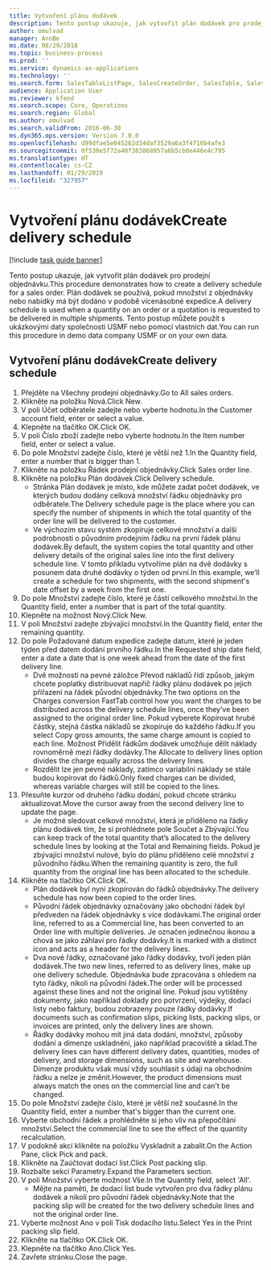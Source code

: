 ```yaml
---
title: Vytvoření plánu dodávek
description: Tento postup ukazuje, jak vytvořit plán dodávek pro prodejní objednávku.
author: omulvad
manager: AnnBe
ms.date: 08/29/2018
ms.topic: business-process
ms.prod: ''
ms.service: dynamics-ax-applications
ms.technology: ''
ms.search.form: SalesTableListPage, SalesCreateOrder, SalesTable, SalesDeliverySchedule, SalesEditLines,  SrsReportViewerForm
audience: Application User
ms.reviewer: kfend
ms.search.scope: Core, Operations
ms.search.region: Global
ms.author: omulvad
ms.search.validFrom: 2016-06-30
ms.dyn365.ops.version: Version 7.0.0
ms.openlocfilehash: d99dfae5e045262d34daf3529a6a3f4716b4afe3
ms.sourcegitcommit: 0f530e5f72a40f383868957a6b5cb0e446e4c795
ms.translationtype: HT
ms.contentlocale: cs-CZ
ms.lasthandoff: 01/29/2019
ms.locfileid: "327957"
---
```

# <a name="create-delivery-schedule"></a><span data-ttu-id="6c9ea-103">Vytvoření plánu dodávek</span><span class="sxs-lookup"><span data-stu-id="6c9ea-103">Create delivery schedule</span></span>

[!include [task guide banner](../../includes/task-guide-banner.md)]

<span data-ttu-id="6c9ea-104">Tento postup ukazuje, jak vytvořit plán dodávek pro prodejní objednávku.</span><span class="sxs-lookup"><span data-stu-id="6c9ea-104">This procedure demonstrates how to create a delivery schedule for a sales order.</span></span> <span data-ttu-id="6c9ea-105">Plán dodávek se používá, pokud množství z objednávky nebo nabídky má být dodáno v podobě vícenásobné expedice.</span><span class="sxs-lookup"><span data-stu-id="6c9ea-105">A delivery schedule is used when a quantity on an order or a quotation is requested to be delivered in multiple shipments.</span></span> <span data-ttu-id="6c9ea-106">Tento postup můžete použít s ukázkovými daty společnosti USMF nebo pomocí vlastních dat.</span><span class="sxs-lookup"><span data-stu-id="6c9ea-106">You can run this procedure in demo data company USMF or on your own data.</span></span>


## <a name="create-delivery-schedule"></a><span data-ttu-id="6c9ea-107">Vytvoření plánu dodávek</span><span class="sxs-lookup"><span data-stu-id="6c9ea-107">Create delivery schedule</span></span>
1. <span data-ttu-id="6c9ea-108">Přejděte na Všechny prodejní objednávky.</span><span class="sxs-lookup"><span data-stu-id="6c9ea-108">Go to All sales orders.</span></span>
2. <span data-ttu-id="6c9ea-109">Klikněte na položku Nová.</span><span class="sxs-lookup"><span data-stu-id="6c9ea-109">Click New.</span></span>
3. <span data-ttu-id="6c9ea-110">V poli Účet odběratele zadejte nebo vyberte hodnotu.</span><span class="sxs-lookup"><span data-stu-id="6c9ea-110">In the Customer account field, enter or select a value.</span></span>
4. <span data-ttu-id="6c9ea-111">Klepněte na tlačítko OK.</span><span class="sxs-lookup"><span data-stu-id="6c9ea-111">Click OK.</span></span>
5. <span data-ttu-id="6c9ea-112">V poli Číslo zboží zadejte nebo vyberte hodnotu.</span><span class="sxs-lookup"><span data-stu-id="6c9ea-112">In the Item number field, enter or select a value.</span></span>
6. <span data-ttu-id="6c9ea-113">Do pole Množství zadejte číslo, které je větší než 1.</span><span class="sxs-lookup"><span data-stu-id="6c9ea-113">In the Quantity field, enter a number that is bigger than 1.</span></span>
7. <span data-ttu-id="6c9ea-114">Klikněte na položku Řádek prodejní objednávky.</span><span class="sxs-lookup"><span data-stu-id="6c9ea-114">Click Sales order line.</span></span>
8. <span data-ttu-id="6c9ea-115">Klikněte na položku Plán dodávek.</span><span class="sxs-lookup"><span data-stu-id="6c9ea-115">Click Delivery schedule.</span></span>
    * <span data-ttu-id="6c9ea-116">Stránka Plán dodávek je místo, kde můžete zadat počet dodávek, ve kterých budou dodány celková množství řádku objednávky pro odběratele.</span><span class="sxs-lookup"><span data-stu-id="6c9ea-116">The Delivery schedule page is the place where you can specify the number of shipments in which the total quantity of the order line will be delivered to the customer.</span></span>    
    * <span data-ttu-id="6c9ea-117">Ve výchozím stavu systém zkopíruje celkové množství a další podrobnosti o původním prodejním řádku na první řádek plánu dodávek.</span><span class="sxs-lookup"><span data-stu-id="6c9ea-117">By default, the system copies the total quantity and other delivery details of the original sales line into the first delivery schedule line.</span></span> <span data-ttu-id="6c9ea-118">V tomto příkladu vytvoříme plán na dvě dodávky s posunem data druhé dodávky o týden od první.</span><span class="sxs-lookup"><span data-stu-id="6c9ea-118">In this example, we’ll create a schedule for two shipments, with the second shipment's date offset by a week from the first one.</span></span>  
9. <span data-ttu-id="6c9ea-119">Do pole Množství zadejte číslo, které je částí celkového množství.</span><span class="sxs-lookup"><span data-stu-id="6c9ea-119">In the Quantity field, enter a number that is part of the total quantity.</span></span>
10. <span data-ttu-id="6c9ea-120">Klepněte na možnost Nový.</span><span class="sxs-lookup"><span data-stu-id="6c9ea-120">Click New.</span></span>
11. <span data-ttu-id="6c9ea-121">V poli Množství zadejte zbývající množství.</span><span class="sxs-lookup"><span data-stu-id="6c9ea-121">In the Quantity field, enter the remaining quantity.</span></span>
12. <span data-ttu-id="6c9ea-122">Do pole Požadované datum expedice zadejte datum, které je jeden týden před datem dodání prvního řádku.</span><span class="sxs-lookup"><span data-stu-id="6c9ea-122">In the Requested ship date field, enter a date a date that is one week ahead from the date of the first delivery line.</span></span>
    * <span data-ttu-id="6c9ea-123">Dvě možnosti na pevné záložce Převod nákladů řídí způsob, jakým chcete poplatky distribuovat napříč řádky plánu dodávek po jejich přiřazení na řádek původní objednávky.</span><span class="sxs-lookup"><span data-stu-id="6c9ea-123">The two options on the Charges conversion FastTab control how you want the charges to be distributed across the delivery schedule lines, once they’ve been assigned to the original order line.</span></span> <span data-ttu-id="6c9ea-124">Pokud vyberete Kopírovat hrubé částky, stejná částka nákladů se zkopíruje do každého řádku.</span><span class="sxs-lookup"><span data-stu-id="6c9ea-124">If you select Copy gross amounts, the same charge amount is copied to each line.</span></span> <span data-ttu-id="6c9ea-125">Možnost Přidělit řádkům dodávek umožňuje dělit náklady rovnoměrně mezi řádky dodávky.</span><span class="sxs-lookup"><span data-stu-id="6c9ea-125">The Allocate to delivery lines option divides the charge equally across the delivery lines.</span></span>  
    * <span data-ttu-id="6c9ea-126">Rozdělit lze jen pevné náklady, zatímco variabilní náklady se stále budou kopírovat do řádků.</span><span class="sxs-lookup"><span data-stu-id="6c9ea-126">Only fixed charges can be divided, whereas variable charges will still be copied to the lines.</span></span>  
13. <span data-ttu-id="6c9ea-127">Přesuňte kurzor od druhého řádku dodání, pokud chcete stránku aktualizovat.</span><span class="sxs-lookup"><span data-stu-id="6c9ea-127">Move the cursor away from the second delivery line to update the page.</span></span>
    * <span data-ttu-id="6c9ea-128">Je možné sledovat celkové množství, která je přiděleno na řádky plánu dodávek tím, že si prohlédnete pole Součet a Zbývající.</span><span class="sxs-lookup"><span data-stu-id="6c9ea-128">You can keep track of the total quantity that’s allocated to the delivery schedule lines by looking at the Total and Remaining fields.</span></span> <span data-ttu-id="6c9ea-129">Pokud je zbývající množství nulové, bylo do plánu přiděleno celé množství z původního řádku.</span><span class="sxs-lookup"><span data-stu-id="6c9ea-129">When the remaining quantity is zero, the full quantity from the original line has been allocated to the schedule.</span></span>   
14. <span data-ttu-id="6c9ea-130">Klikněte na tlačítko OK.</span><span class="sxs-lookup"><span data-stu-id="6c9ea-130">Click OK.</span></span>
    * <span data-ttu-id="6c9ea-131">Plán dodávek byl nyní zkopírován do řádků objednávky.</span><span class="sxs-lookup"><span data-stu-id="6c9ea-131">The delivery schedule has now been copied to the order lines.</span></span>   
    * <span data-ttu-id="6c9ea-132">Původní řádek objednávky označovány jako obchodní řádek byl předveden na řádek objednávky s více dodávkami.</span><span class="sxs-lookup"><span data-stu-id="6c9ea-132">The original order line, referred to as a Commercial line, has been converted to an Order line with multiple deliveries.</span></span> <span data-ttu-id="6c9ea-133">Je označen jedinečnou ikonou a chová se jako záhlaví pro řádky dodávky.</span><span class="sxs-lookup"><span data-stu-id="6c9ea-133">It is marked with a distinct icon and acts as a header for the delivery lines.</span></span>  
    * <span data-ttu-id="6c9ea-134">Dva nové řádky, označované jako řádky dodávky, tvoří jeden plán dodávek.</span><span class="sxs-lookup"><span data-stu-id="6c9ea-134">The two new lines, referred to as delivery lines, make up one delivery schedule.</span></span> <span data-ttu-id="6c9ea-135">Objednávka bude zpracována s ohledem na tyto řádky, nikoli na původní řádek.</span><span class="sxs-lookup"><span data-stu-id="6c9ea-135">The order will be processed against these lines and not the original line.</span></span> <span data-ttu-id="6c9ea-136">Pokud jsou vytištěny dokumenty, jako například doklady pro potvrzení, výdejky, dodací listy nebo faktury, budou zobrazeny pouze řádky dodávky.</span><span class="sxs-lookup"><span data-stu-id="6c9ea-136">If documents such as confirmation slips, picking lists, packing slips, or invoices are printed, only the delivery lines are shown.</span></span>   
    * <span data-ttu-id="6c9ea-137">Řádky dodávky mohou mít jiná data dodání, množství, způsoby dodání a dimenze uskladnění, jako například pracoviště a sklad.</span><span class="sxs-lookup"><span data-stu-id="6c9ea-137">The delivery lines can have different delivery dates, quantities, modes of delivery, and storage dimensions, such as site and warehouse.</span></span> <span data-ttu-id="6c9ea-138">Dimenze produktu však musí vždy souhlasit s údaji na obchodním řádku a nelze je změnit.</span><span class="sxs-lookup"><span data-stu-id="6c9ea-138">However, the product dimensions must always match the ones on the commercial line and can't be changed.</span></span>  
15. <span data-ttu-id="6c9ea-139">Do pole Množství zadejte číslo, které je větší než současné.</span><span class="sxs-lookup"><span data-stu-id="6c9ea-139">In the Quantity field, enter a number that's bigger than the current one.</span></span>
16. <span data-ttu-id="6c9ea-140">Vyberte obchodní řádek a prohlédněte si jeho vliv na přepočítání množství.</span><span class="sxs-lookup"><span data-stu-id="6c9ea-140">Select the commercial line to see the effect of the quantity recalculation.</span></span>
17. <span data-ttu-id="6c9ea-141">V podokně akcí klikněte na položku Vyskladnit a zabalit.</span><span class="sxs-lookup"><span data-stu-id="6c9ea-141">On the Action Pane, click Pick and pack.</span></span>
18. <span data-ttu-id="6c9ea-142">Klikněte na Zaúčtovat dodací list.</span><span class="sxs-lookup"><span data-stu-id="6c9ea-142">Click Post packing slip.</span></span>
19. <span data-ttu-id="6c9ea-143">Rozbalte sekci Parametry.</span><span class="sxs-lookup"><span data-stu-id="6c9ea-143">Expand the Parameters section.</span></span>
20. <span data-ttu-id="6c9ea-144">V poli Množství vyberte možnost Vše.</span><span class="sxs-lookup"><span data-stu-id="6c9ea-144">In the Quantity field, select 'All'.</span></span>
    * <span data-ttu-id="6c9ea-145">Mějte na paměti, že dodací list bude vytvořen pro dva řádky plánu dodávek a nikoli pro původní řádek objednávky.</span><span class="sxs-lookup"><span data-stu-id="6c9ea-145">Note that the packing slip will be created for the two delivery schedule lines and not the original order line.</span></span>  
21. <span data-ttu-id="6c9ea-146">Vyberte možnost Ano v poli Tisk dodacího listu.</span><span class="sxs-lookup"><span data-stu-id="6c9ea-146">Select Yes in the Print packing slip field.</span></span>
22. <span data-ttu-id="6c9ea-147">Klikněte na tlačítko OK.</span><span class="sxs-lookup"><span data-stu-id="6c9ea-147">Click OK.</span></span>
23. <span data-ttu-id="6c9ea-148">Klepněte na tlačítko Ano.</span><span class="sxs-lookup"><span data-stu-id="6c9ea-148">Click Yes.</span></span>
24. <span data-ttu-id="6c9ea-149">Zavřete stránku.</span><span class="sxs-lookup"><span data-stu-id="6c9ea-149">Close the page.</span></span>

